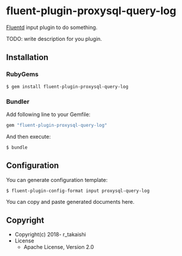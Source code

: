 # fluent-plugin-proxysql-query-log

[Fluentd](https://fluentd.org/) input plugin to do something.

TODO: write description for you plugin.

## Installation

### RubyGems

```
$ gem install fluent-plugin-proxysql-query-log
```

### Bundler

Add following line to your Gemfile:

```ruby
gem "fluent-plugin-proxysql-query-log"
```

And then execute:

```
$ bundle
```

## Configuration

You can generate configuration template:

```
$ fluent-plugin-config-format input proxysql-query-log
```

You can copy and paste generated documents here.

## Copyright

* Copyright(c) 2018- r_takaishi
* License
  * Apache License, Version 2.0
